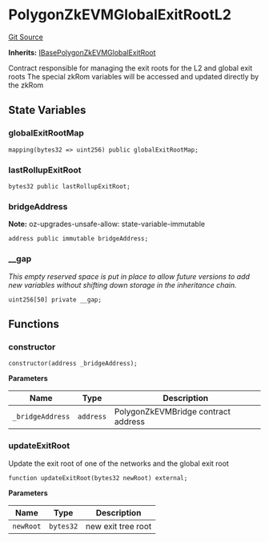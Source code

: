 # PolygonZkEVMGlobalExitRootL2
[Git Source](https://github.com/agglayer/agglayer-contracts/blob/856b421eef55a77f98f6fed45beb5ed8e3023c16/contracts/v1/PolygonZkEVMGlobalExitRootL2.sol)

**Inherits:**
[IBasePolygonZkEVMGlobalExitRoot](/contracts/interfaces/IBasePolygonZkEVMGlobalExitRoot.sol/interface.IBasePolygonZkEVMGlobalExitRoot.md)

Contract responsible for managing the exit roots for the L2 and global exit roots
The special zkRom variables will be accessed and updated directly by the zkRom


## State Variables
### globalExitRootMap

```solidity
mapping(bytes32 => uint256) public globalExitRootMap;
```


### lastRollupExitRoot

```solidity
bytes32 public lastRollupExitRoot;
```


### bridgeAddress
**Note:**
oz-upgrades-unsafe-allow: state-variable-immutable


```solidity
address public immutable bridgeAddress;
```


### __gap
*This empty reserved space is put in place to allow future versions to add new
variables without shifting down storage in the inheritance chain.*


```solidity
uint256[50] private __gap;
```


## Functions
### constructor


```solidity
constructor(address _bridgeAddress);
```
**Parameters**

|Name|Type|Description|
|----|----|-----------|
|`_bridgeAddress`|`address`|PolygonZkEVMBridge contract address|


### updateExitRoot

Update the exit root of one of the networks and the global exit root


```solidity
function updateExitRoot(bytes32 newRoot) external;
```
**Parameters**

|Name|Type|Description|
|----|----|-----------|
|`newRoot`|`bytes32`|new exit tree root|


